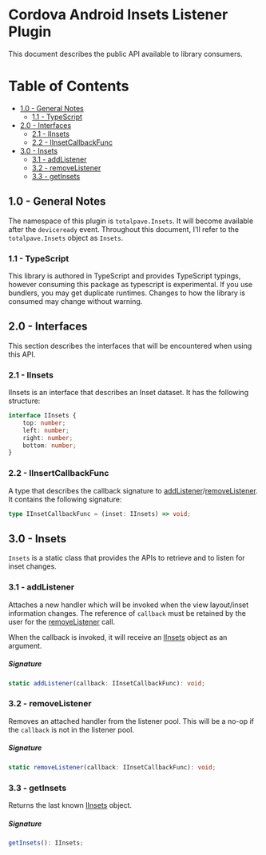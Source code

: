 
Cordova Android Insets Listener Plugin
======================================

This document describes the public API available to library consumers.

# Table of Contents
- [1.0 - General Notes](#10---general-notes)
  - [1.1 - TypeScript](#11---typescript)
- [2.0 - Interfaces](#20---interfaces)
  - [2.1 - IInsets](#21---iinsets)
  - [2.2 - IInsetCallbackFunc]()
- [3.0 - Insets](#30---insets)
  - [3.1 - addListener](#31---addlistener)
  - [3.2 - removeListener](#32---removelistener)
  - [3.3 - getInsets](#33---getinsets)

## 1.0 - General Notes
The namespace of this plugin is `totalpave.Insets`. It will become available after the `deviceready` event. Throughout this document, I'll refer to the `totalpave.Insets` object as `Insets`.

### 1.1 - TypeScript

This library is authored in TypeScript and provides TypeScript typings, however consuming this package as typescript is experimental. If you use bundlers, you may get duplicate runtimes. Changes to how the library is consumed may change without warning.

## 2.0 - Interfaces

This section describes the interfaces that will be encountered when using this API.

### 2.1 - IInsets

IInsets is an interface that describes an Inset dataset. It has the following structure:

```typescript
interface IInsets {
    top: number;
    left: number;
    right: number;
    bottom: number;
}
```

### 2.2 - IInsertCallbackFunc

A type that describes the callback signature to [addListener](#31---addlistener)/[removeListener](#32---removelistener). It contains the following signature:

```typescript
type IInsetCallbackFunc = (inset: IInsets) => void;
```

## 3.0 - Insets

`Insets` is a static class that provides the APIs to retrieve and to listen for inset changes.

### 3.1 - addListener

Attaches a new handler which will be invoked when the view layout/inset information changes. The reference of `callback` must be retained by the user for the [removeListener](#32---removelistener) call.

When the callback is invoked, it will receive an [IInsets](#21---iinsets) object as an argument.

##### Signature

```typescript
static addListener(callback: IInsetCallbackFunc): void;
```

### 3.2 - removeListener

Removes an attached handler from the listener pool.
This will be a no-op if the `callback` is not in the listener pool.

##### Signature

```typescript
static removeListener(callback: IInsetCallbackFunc): void;
```

### 3.3 - getInsets

Returns the last known [IInsets](#21---iinsets) object.

##### Signature

```typescript
getInsets(): IInsets;
```
